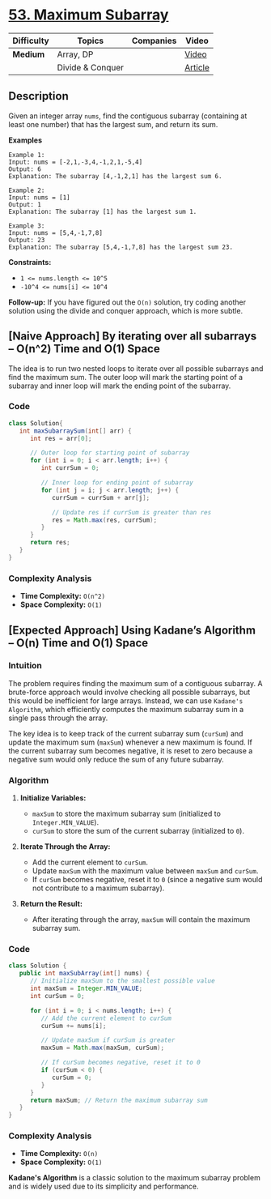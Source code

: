 # [53. Maximum Subarray](https://leetcode.com/problems/maximum-subarray/description/)

| Difficulty | Topics           | Companies | Video                                                                     |
| ---------- | ---------------- | --------- | ------------------------------------------------------------------------- |
| **Medium** | Array, DP        |           | [Video](https://youtu.be/AHZpyENo7k4?si=y0bqmBGq5vavrEjL)                 |
|            | Divide & Conquer |           | [Article](https://www.geeksforgeeks.org/largest-sum-contiguous-subarray/) |

## Description

Given an integer array `nums`, find the contiguous subarray (containing at least one number) that has the largest sum, and return its sum.

**Examples**

```
Example 1:
Input: nums = [-2,1,-3,4,-1,2,1,-5,4]
Output: 6
Explanation: The subarray [4,-1,2,1] has the largest sum 6.

Example 2:
Input: nums = [1]
Output: 1
Explanation: The subarray [1] has the largest sum 1.

Example 3:
Input: nums = [5,4,-1,7,8]
Output: 23
Explanation: The subarray [5,4,-1,7,8] has the largest sum 23.
```

**Constraints:**

- `1 <= nums.length <= 10^5`
- `-10^4 <= nums[i] <= 10^4`

**Follow-up:** If you have figured out the `O(n)` solution, try coding another solution using the divide and conquer approach, which is more subtle.


## [Naive Approach] By iterating over all subarrays – O(n^2) Time and O(1) Space

The idea is to run two nested loops to iterate over all possible subarrays and find the maximum sum. The outer loop will mark the starting point of a subarray and inner loop will mark the ending point of the subarray.

### Code
```java
class Solution{
   int maxSubarraySum(int[] arr) {
      int res = arr[0];

      // Outer loop for starting point of subarray
      for (int i = 0; i < arr.length; i++) {
         int currSum = 0;

         // Inner loop for ending point of subarray
         for (int j = i; j < arr.length; j++) {
            currSum = currSum + arr[j];

            // Update res if currSum is greater than res
            res = Math.max(res, currSum);
         }
      }
      return res;
   }
}
```

### Complexity Analysis

- **Time Complexity:** `O(n^2)`
- **Space Complexity:** `O(1)`


## [Expected Approach] Using Kadane’s Algorithm – O(n) Time and O(1) Space

### Intuition

The problem requires finding the maximum sum of a contiguous subarray. A brute-force approach would involve checking all possible subarrays, but this would be inefficient for large arrays. Instead, we can use `Kadane's Algorithm`, which efficiently computes the maximum subarray sum in a single pass through the array.

The key idea is to keep track of the current subarray sum (`curSum`) and update the maximum sum (`maxSum`) whenever a new maximum is found. If the current subarray sum becomes negative, it is reset to zero because a negative sum would only reduce the sum of any future subarray.

### Algorithm

1. **Initialize Variables:**

   - `maxSum` to store the maximum subarray sum (initialized to `Integer.MIN_VALUE`).
   - `curSum` to store the sum of the current subarray (initialized to `0`).

2. **Iterate Through the Array:**

   - Add the current element to `curSum`.
   - Update `maxSum` with the maximum value between `maxSum` and `curSum`.
   - If `curSum` becomes negative, reset it to `0` (since a negative sum would not contribute to a maximum subarray).

3. **Return the Result:**
   - After iterating through the array, `maxSum` will contain the maximum subarray sum.

### Code

```java
class Solution {
   public int maxSubArray(int[] nums) {
      // Initialize maxSum to the smallest possible value
      int maxSum = Integer.MIN_VALUE;
      int curSum = 0;

      for (int i = 0; i < nums.length; i++) {
         // Add the current element to curSum
         curSum += nums[i];

         // Update maxSum if curSum is greater
         maxSum = Math.max(maxSum, curSum);

         // If curSum becomes negative, reset it to 0
         if (curSum < 0) {
            curSum = 0;
         }
      }
      return maxSum; // Return the maximum subarray sum
   }
}
```

### Complexity Analysis

- **Time Complexity:** `O(n)`
- **Space Complexity:** `O(1)`

<b>Kadane's Algorithm</b> is a classic solution to the maximum subarray problem and is widely used due to its simplicity and performance.
